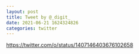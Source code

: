 ```yaml
--- 
layout: post 
title: Tweet by @_digit_ 
date: 2021-06-21 1624324826 
categories: twitter 
--- 
```

https://twitter.com/o/status/1407146403676102658
